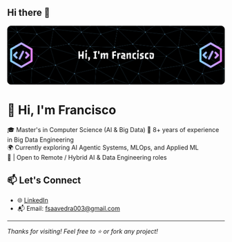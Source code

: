 ## Hi there 👋

![Header](./github-header-banner.png)

<!--
**fsaavedra0003/fsaavedra0003** is a ✨ _special_ ✨ repository because its `README.md` (this file) appears on your GitHub profile.

Here are some ideas to get you started:

- 🔭 I’m currently working on ...
- 🌱 I’m currently learning ...
- 👯 I’m looking to collaborate on ...
- 🤔 I’m looking for help with ...
- 💬 Ask me about ...
- 📫 How to reach me: ...
- 😄 Pronouns: ...
- ⚡ Fun fact: ...
-->

# 👋 Hi, I'm Francisco

🎓 Master's in Computer Science (AI & Big Data) 
💼 8+ years of experience in Big Data Engineering  
🌍 Currently exploring AI Agentic Systems, MLOps, and Applied ML  
📍  | Open to Remote / Hybrid AI & Data Engineering roles

## 📫 Let's Connect

- 🌐 [LinkedIn](https://linkedin.com/in/your-profile)
- 📬 Email: fsaavedra003@gmail.com

---

_Thanks for visiting! Feel free to ⭐️ or fork any project!_

